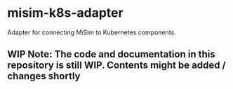 # misim-k8s-adapter
Adapter for connecting MiSim to Kubernetes components.

## WIP Note: The code and documentation in this repository is still WIP. Contents might be added / changes shortly

